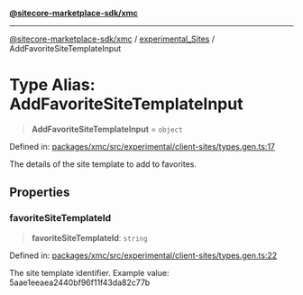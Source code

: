 [**@sitecore-marketplace-sdk/xmc**](../../../../README.md)

***

[@sitecore-marketplace-sdk/xmc](../../../../README.md) / [experimental\_Sites](../README.md) / AddFavoriteSiteTemplateInput

# Type Alias: AddFavoriteSiteTemplateInput

> **AddFavoriteSiteTemplateInput** = `object`

Defined in: [packages/xmc/src/experimental/client-sites/types.gen.ts:17](https://github.com/Sitecore/marketplace-sdk/blob/main/packages/xmc/src/experimental/client-sites/types.gen.ts#L17)

The details of the site template to add to favorites.

## Properties

### favoriteSiteTemplateId

> **favoriteSiteTemplateId**: `string`

Defined in: [packages/xmc/src/experimental/client-sites/types.gen.ts:22](https://github.com/Sitecore/marketplace-sdk/blob/main/packages/xmc/src/experimental/client-sites/types.gen.ts#L22)

The site template identifier.
Example value: 5aae1eeaea2440bf96f11f43da82c77b
